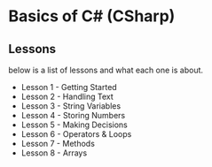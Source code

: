 ﻿# Basics of C# (CSharp)
## Lessons
below is a list of lessons and what each one is about.
- Lesson 1 - Getting Started
- Lesson 2 - Handling Text
- Lesson 3 - String Variables
- Lesson 4 - Storing Numbers
- Lesson 5 - Making Decisions
- Lesson 6 - Operators & Loops
- Lesson 7 - Methods
- Lesson 8 - Arrays